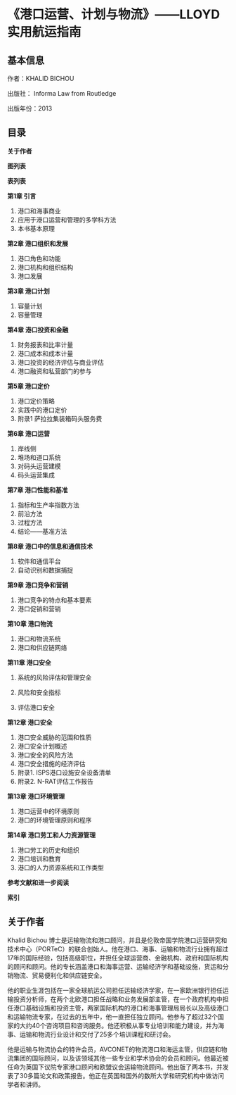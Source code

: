 # 《港口运营、计划与物流》——LLOYD 实用航运指南

## 基本信息

作者：KHALID BICHOU

出版社： Informa Law from Routledge

出版年份：2013

## 目录

**关于作者**

**图列表**

**表列表**

**第1章 引言**

1. 港口和海事商业
2. 应用于港口运营和管理的多学科方法
3. 本书基本原理

**第2章 港口组织和发展**

1. 港口角色和功能
2. 港口机构和组织结构
3. 港口发展

**第3章 港口计划**

1. 容量计划
2. 容量管理

**第4章 港口投资和金融**

1. 财务报表和比率计量
2. 港口成本和成本计量
3. 港口投资的经济评估与商业评估
4. 港口融资和私营部门的参与

**第5章 港口定价**

1. 港口定价策略
2. 实践中的港口定价
3. 附录1 萨拉拉集装箱码头服务费

**第6章 港口运营**

1. 岸线侧
2. 堆场和道口系统
3. 对码头运营建模
4. 码头运营集成

**第7章 港口性能和基准**

1. 指标和生产率指数方法
2. 前沿方法
3. 过程方法
4. 结论——基准方法

**第8章 港口中的信息和通信技术**

1. 软件和通信平台
2. 自动识别和数据捕捉

**第9章 港口竞争和营销**

1. 港口竞争的特点和基本要素
2. 港口促销和营销

**第10章 港口物流**

1. 港口和物流系统
2. 港口和供应链网络

**第11章 港口安全**

1. 系统的风险评估和管理安全

2. 风险和安全指标

3. 评估港口安全

**第12章 港口安全**

1. 港口安全威胁的范围和性质
2. 港口安全计划概述
3. 港口安全的风险方法
4. 港口安全措施的经济评估
5. 附录1. ISPS港口设施安全设备清单
6. 附录2. N-RAT评估工作报告

**第13章 港口环境管理**

1. 港口运营中的环境原则
2. 港口的环境管理原则和程序

**第14章 港口劳工和人力资源管理**

1. 港口劳工的历史和组织
2. 港口培训和教育
3. 港口的人力资源系统和工作类型

**参考文献和进一步阅读**

**索引**

## 关于作者

Khalid Bichou 博士是运输物流和港口顾问，并且是伦敦帝国学院港口运营研究和技术中心（PORTeC）的联合创始人。他在港口、海事、运输和物流行业拥有超过17年的国际经验，包括高级职位，并担任全球运营商、金融机构、政府和国际机构的顾问和顾问。他的专长涵盖港口和海事运营、运输经济学和基础设施，货运和分销物流、贸易便利化和供应链安全。

他的职业生涯包括在一家全球航运公司担任运输经济学家，在一家欧洲银行担任运输投资分析师，在两个北欧港口担任战略和业务发展部主管，在一个政府机构中担任港口基础设施和投资主管，两家国际机构的港口和海事管理局局长以及高级港口和运输物流专家，在过去的五年中，他一直担任独立顾问。他参与了超过32个国家的大约40个咨询项目和咨询服务。他还积极从事专业培训和能力建设，并为海事、运输和物流行业设计和交付了25多个培训课程和研讨会。

他是运输与物流协会的特许会员，AVCONET的物流港口和海运主管，供应链和物流集团的国际顾问，以及该领域其他一些专业和学术协会的会员和顾问。他最近被任命为英国下议院专家港口顾问和欧盟议会运输物流顾问。他出版了两本书，并发表了30多篇论文和政策报告。他正在英国和国外的数所大学和研究机构中做访问学者和讲师。
